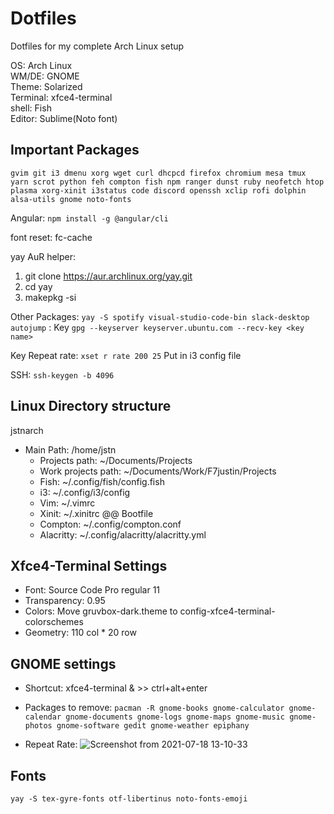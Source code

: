 # Dotfiles

Dotfiles for my complete Arch Linux setup

OS: Arch Linux<br>
WM/DE: GNOME<br>
Theme: Solarized<br>
Terminal: xfce4-terminal<br>
shell: Fish<br>
Editor: Sublime(Noto font)

## Important Packages
`gvim git i3 dmenu xorg wget curl dhcpcd firefox chromium mesa tmux yarn scrot python feh compton fish npm ranger dunst ruby neofetch htop plasma xorg-xinit i3status code discord openssh xclip rofi dolphin alsa-utils gnome noto-fonts`

Angular: `npm install -g @angular/cli`

font reset: fc-cache

yay AuR helper: 
1. git clone https://aur.archlinux.org/yay.git
2. cd yay
3. makepkg -si

Other Packages: `yay -S spotify visual-studio-code-bin slack-desktop autojump` : Key `gpg --keyserver keyserver.ubuntu.com --recv-key <key name>`

Key Repeat rate: `xset r rate 200 25` Put in i3 config file

SSH: `ssh-keygen -b 4096` 
 
## Linux Directory structure
jstnarch<br>
- Main Path: /home/jstn
  - Projects path: ~/Documents/Projects
  - Work projects path: ~/Documents/Work/F7justin/Projects
  - Fish: ~/.config/fish/config.fish
  - i3: ~/.config/i3/config
  - Vim: ~/.vimrc
  - Xinit: ~/.xinitrc @@ Bootfile
  - Compton: ~/.config/compton.conf
  - Alacritty: ~/.config/alacritty/alacritty.yml

## Xfce4-Terminal Settings
- Font: Source Code Pro regular 11
- Transparency: 0.95
- Colors: Move gruvbox-dark.theme to config-xfce4-terminal-colorschemes
- Geometry: 110 col * 20 row

## GNOME settings
- Shortcut: xfce4-terminal & >> ctrl+alt+enter

- Packages to remove: `pacman -R gnome-books gnome-calculator gnome-calendar gnome-documents gnome-logs gnome-maps gnome-music gnome-photos gnome-software gedit gnome-weather epiphany`

- Repeat Rate: 
![Screenshot from 2021-07-18 13-10-33](https://user-images.githubusercontent.com/56719370/126064919-379a435d-858c-4f66-9abc-ae33eee922fd.png)

## Fonts
`yay -S tex-gyre-fonts otf-libertinus noto-fonts-emoji`
